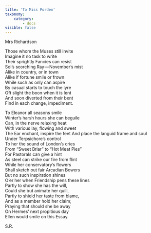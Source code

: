 ```yaml
---
title: 'To Miss Porden'
taxonomy:
    category:
        - docs
visible: false
---
```


<div class="author">Mrs Richardson</div>

Those whom the Muses still invite  
Imagine it no task to write  
Their sprightly Fancies can resist  
Sol’s scorching Ray — November’s mist  
Alike in country, or in town  
Alike if fortune smile or frown  
While such as only can aspire  
By casual starts to touch the lyre  
Oft slight the boon when it is lent  
And soon diverted from their bent  
Find in each change, impediment.

To Eleanor all seasons smile  
Winter’s harsh hours she can beguile  
Can, in the nerve relaxing heat  
With various lay, flowing and sweet  
The Ear enchant, inspire the feet
And place the languid frame and soul  
Under Terpsichore’s control  
To her the sound of London’s cries  
From “Sweet Briar” to “Hot Meat Pies”  
For Pastorals can give a hint  
As steel can strike our fire from flint  
While her conservatory’s flowers  
Shall sketch out fair Arcadian Bowers  
But no such inspiration shines  
O’er her when Friendship pens these lines  
Partly to show she has the will,  
Could she but animate her quill,  
Partly to shield her taste from blame,  
And as a member hold her claim;  
Praying that should she be away  
On Hermes’ next propitious day  
Ellen would smile on this Essay.  

S.R.